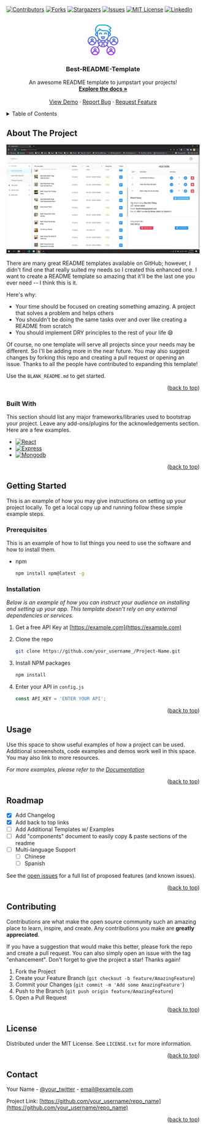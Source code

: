 <!-- Improved compatibility of back to top link: See: https://github.com/Cloneee/Restfull-API-CoffeeShop-CNPM/pull/73 -->
<a name="readme-top"></a>
<!--
*** Thanks for checking out the Best-README-Template. If you have a suggestion
*** that would make this better, please fork the repo and create a pull request
*** or simply open an issue with the tag "enhancement".
*** Don't forget to give the project a star!
*** Thanks again! Now go create something AMAZING! :D
-->

<!-- PROJECT SHIELDS -->
<!--
*** I'm using markdown "reference style" links for readability.
*** Reference links are enclosed in brackets [ ] instead of parentheses ( ).
*** See the bottom of this document for the declaration of the reference variables
*** for contributors-url, forks-url, etc. This is an optional, concise syntax you may use.
*** https://www.markdownguide.org/basic-syntax/#reference-style-links
-->
[![Contributors][contributors-shield]][contributors-url]
[![Forks][forks-shield]][forks-url]
[![Stargazers][stars-shield]][stars-url]
[![Issues][issues-shield]][issues-url]
[![MIT License][license-shield]][license-url]
[![LinkedIn][linkedin-shield]][linkedin-url]

<!-- PROJECT LOGO -->
<br />
<div align="center">
  <a href="https://github.com/Cloneee/Restfull-API-CoffeeShop-CNPM">
    <img src="images/logo.png" alt="Logo" width="80" height="80">
  </a>

  <h3 align="center">Best-README-Template</h3>

  <p align="center">
    An awesome README template to jumpstart your projects!
    <br />
    <a href="https://github.com/Cloneee/Restfull-API-CoffeeShop-CNPM"><strong>Explore the docs »</strong></a>
    <br />
    <br />
    <a href="https://youtu.be/rZ2pj6yyza0">View Demo</a>
    ·
    <a href="https://github.com/Cloneee/Restfull-API-CoffeeShop-CNPM">Report Bug</a>
    ·
    <a href="https://github.com/Cloneee/Restfull-API-CoffeeShop-CNPM">Request Feature</a>
  </p>
</div>

<!-- TABLE OF CONTENTS -->
<details>
  <summary>Table of Contents</summary>
  <ol>
    <li>
      <a href="#about-the-project">About The Project</a>
      <ul>
        <li><a href="#built-with">Built With</a></li>
      </ul>
    </li>
    <li>
      <a href="#getting-started">Getting Started</a>
      <ul>
        <li><a href="#prerequisites">Prerequisites</a></li>
        <li><a href="#installation">Installation</a></li>
      </ul>
    </li>
    <li><a href="#usage">Usage</a></li>
    <li><a href="#roadmap">Roadmap</a></li>
    <li><a href="#contributing">Contributing</a></li>
    <li><a href="#license">License</a></li>
    <li><a href="#contact">Contact</a></li>
    <li><a href="#acknowledgments">Acknowledgments</a></li>
  </ol>
</details>

<!-- ABOUT THE PROJECT -->
## About The Project

[![Product Name Screen Shot][product-screenshot]](https://youtu.be/rZ2pj6yyza0)

There are many great README templates available on GitHub; however, I didn't find one that really suited my needs so I created this enhanced one. I want to create a README template so amazing that it'll be the last one you ever need -- I think this is it.

Here's why:

* Your time should be focused on creating something amazing. A project that solves a problem and helps others
* You shouldn't be doing the same tasks over and over like creating a README from scratch
* You should implement DRY principles to the rest of your life :smile:

Of course, no one template will serve all projects since your needs may be different. So I'll be adding more in the near future. You may also suggest changes by forking this repo and creating a pull request or opening an issue. Thanks to all the people have contributed to expanding this template!

Use the `BLANK_README.md` to get started.

<p align="right">(<a href="#readme-top">back to top</a>)</p>

### Built With

This section should list any major frameworks/libraries used to bootstrap your project. Leave any add-ons/plugins for the acknowledgements section. Here are a few examples.

* [![React][React.js]][React-url]
* [![Express][Express]][Express-url]
* [![Mongodb][Mongodb]][React-url]

<p align="right">(<a href="#readme-top">back to top</a>)</p>

<!-- GETTING STARTED -->
## Getting Started

This is an example of how you may give instructions on setting up your project locally.
To get a local copy up and running follow these simple example steps.

### Prerequisites

This is an example of how to list things you need to use the software and how to install them.

* npm

  ```sh
  npm install npm@latest -g
  ```

### Installation

_Below is an example of how you can instruct your audience on installing and setting up your app. This template doesn't rely on any external dependencies or services._

1. Get a free API Key at [https://example.com](https://example.com)
2. Clone the repo

   ```sh
   git clone https://github.com/your_username_/Project-Name.git
   ```

3. Install NPM packages

   ```sh
   npm install
   ```

4. Enter your API in `config.js`

   ```js
   const API_KEY = 'ENTER YOUR API';
   ```

<p align="right">(<a href="#readme-top">back to top</a>)</p>

<!-- USAGE EXAMPLES -->
## Usage

Use this space to show useful examples of how a project can be used. Additional screenshots, code examples and demos work well in this space. You may also link to more resources.

_For more examples, please refer to the [Documentation](https://example.com)_

<p align="right">(<a href="#readme-top">back to top</a>)</p>

<!-- ROADMAP -->
## Roadmap

* [x] Add Changelog
* [x] Add back to top links
* [ ] Add Additional Templates w/ Examples
* [ ] Add "components" document to easily copy & paste sections of the readme
* [ ] Multi-language Support
  * [ ] Chinese
  * [ ] Spanish

See the [open issues](https://github.com/Cloneee/Restfull-API-CoffeeShop-CNPM/issues) for a full list of proposed features (and known issues).

<p align="right">(<a href="#readme-top">back to top</a>)</p>

<!-- CONTRIBUTING -->
## Contributing

Contributions are what make the open source community such an amazing place to learn, inspire, and create. Any contributions you make are **greatly appreciated**.

If you have a suggestion that would make this better, please fork the repo and create a pull request. You can also simply open an issue with the tag "enhancement".
Don't forget to give the project a star! Thanks again!

1. Fork the Project
2. Create your Feature Branch (`git checkout -b feature/AmazingFeature`)
3. Commit your Changes (`git commit -m 'Add some AmazingFeature'`)
4. Push to the Branch (`git push origin feature/AmazingFeature`)
5. Open a Pull Request

<p align="right">(<a href="#readme-top">back to top</a>)</p>

<!-- LICENSE -->
## License

Distributed under the MIT License. See `LICENSE.txt` for more information.

<p align="right">(<a href="#readme-top">back to top</a>)</p>

<!-- CONTACT -->
## Contact

Your Name - [@your_twitter](https://twitter.com/your_username) - email@example.com

Project Link: [https://github.com/your_username/repo_name](https://github.com/your_username/repo_name)

<p align="right">(<a href="#readme-top">back to top</a>)</p>

<!-- MARKDOWN LINKS & IMAGES -->
<!-- https://www.markdownguide.org/basic-syntax/#reference-style-links -->
[contributors-shield]: https://img.shields.io/github/contributors/Cloneee/Restfull-API-CoffeeShop-CNPM.svg?style=for-the-badge
[contributors-url]: https://github.com/Cloneee/Restfull-API-CoffeeShop-CNPM/graphs/contributors
[forks-shield]: https://img.shields.io/github/forks/Cloneee/Restfull-API-CoffeeShop-CNPM.svg?style=for-the-badge
[forks-url]: https://github.com/Cloneee/Restfull-API-CoffeeShop-CNPM/network/members
[stars-shield]: https://img.shields.io/github/stars/Cloneee/Restfull-API-CoffeeShop-CNPM.svg?style=for-the-badge
[stars-url]: https://github.com/Cloneee/Restfull-API-CoffeeShop-CNPM/stargazers
[issues-shield]: https://img.shields.io/github/issues/Cloneee/Restfull-API-CoffeeShop-CNPM.svg?style=for-the-badge
[issues-url]: https://github.com/Cloneee/Restfull-API-CoffeeShop-CNPM/issues
[license-shield]: https://img.shields.io/github/license/Cloneee/Restfull-API-CoffeeShop-CNPM.svg?style=for-the-badge
[license-url]: https://github.com/Cloneee/Restfull-API-CoffeeShop-CNPM/blob/master/LICENSE.txt
[linkedin-shield]: https://img.shields.io/badge/-LinkedIn-black.svg?style=for-the-badge&logo=linkedin&colorB=555
[linkedin-url]: https://www.linkedin.com/in/thanh-huy-nguyễn-7a32b3212/
[product-screenshot]: images/screenshot.png
[React.js]: https://img.shields.io/badge/React-20232A?style=for-the-badge&logo=react
[React-url]: https://reactjs.org/
[Express]: https://img.shields.io/badge/Express-20232A?style=for-the-badge&logo=express
[Express-url]: https://expressjs.com/
[Mongodb]: https://img.shields.io/badge/MongoDB-20232A?style=for-the-badge&logo=mongodb
[Mongodb-url]: https://www.mongodb.com/